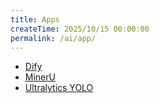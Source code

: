 ```yaml
---
title: Apps
createTime: 2025/10/15 00:00:00
permalink: /ai/app/
---
```


- [Dify](dify.md)
- [MinerU](mineru.md)
- [Ultralytics YOLO](ultralytics.md)
